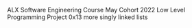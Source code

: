 ALX Software Engineering Course
May Cohort 2022
Low Level Programming
Project 0x13 more singly linked lists